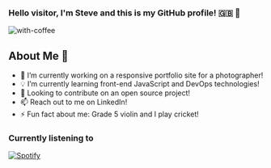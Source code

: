 ### Hello visitor, I'm Steve and this is my GitHub profile! 🇬🇧 👋
![with-coffee](https://img.shields.io/badge/made%20with-%E2%98%95%EF%B8%8F%20coffee-yellow.svg)

## About Me 🧑‍
- 🔨 I’m currently working on a responsive portfolio site for a photographer!
- 💡 I’m currently learning front-end JavaScript and DevOps technologies! 
- 🔎 Looking to contribute on an open source project!
- 📫 Reach out to me on LinkedIn!
- ⚡ Fun fact about me: Grade 5 violin and I play cricket!

### Currently listening to
[![Spotify](https://novatorem.smtbore.vercel.app/api/spotify)](https://open.spotify.com/user/steven83stamford)